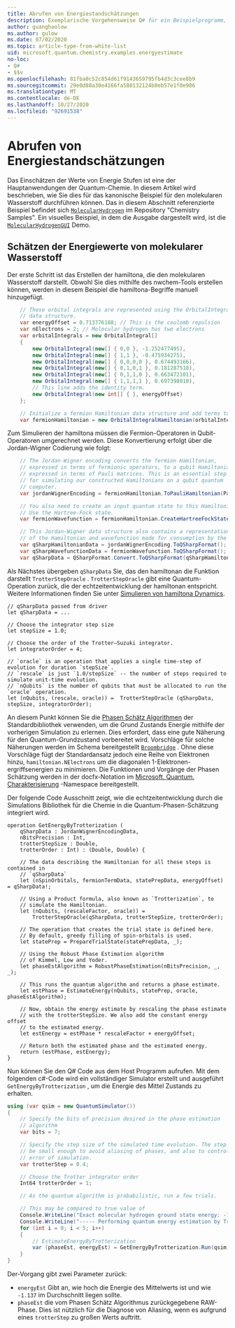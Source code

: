 ```yaml
---
title: Abrufen von Energiestandschätzungen
description: Exemplarische Vorgehensweise Q# für ein Beispielprogramm, mit dem die Energiepegel Werte von molekularen Wasserstoff geschätzt werden.
author: guanghaolow
ms.author: gulow
ms.date: 07/02/2020
ms.topic: article-type-from-white-list
uid: microsoft.quantum.chemistry.examples.energyestimate
no-loc:
- Q#
- $$v
ms.openlocfilehash: 81fba0c52c854d61f9143659795fb4d3c3cee8b9
ms.sourcegitcommit: 29e0d88a30e4166fa580132124b0eb57e1f0e986
ms.translationtype: MT
ms.contentlocale: de-DE
ms.lasthandoff: 10/27/2020
ms.locfileid: "92691538"
---
```

# <a name="obtaining-energy-level-estimates"></a>Abrufen von Energiestandschätzungen
Das Einschätzen der Werte von Energie Stufen ist eine der Hauptanwendungen der Quantum-Chemie. In diesem Artikel wird beschrieben, wie Sie dies für das kanonische Beispiel für den molekularen Wasserstoff durchführen können. Das in diesem Abschnitt referenzierte Beispiel befindet sich [`MolecularHydrogen`](https://github.com/microsoft/Quantum/tree/main/samples/chemistry/MolecularHydrogen) im Repository "Chemistry Samples". Ein visuelles Beispiel, in dem die Ausgabe dargestellt wird, ist die [`MolecularHydrogenGUI`](https://github.com/microsoft/Quantum/tree/main/samples/chemistry/MolecularHydrogenGUI) Demo.

## <a name="estimating-the-energy-values-of-molecular-hydrogen"></a>Schätzen der Energiewerte von molekularer Wasserstoff

Der erste Schritt ist das Erstellen der hamiltona, die den molekularen Wasserstoff darstellt. Obwohl Sie dies mithilfe des nwchem-Tools erstellen können, werden in diesem Beispiel die hamiltona-Begriffe manuell hinzugefügt.

```csharp
    // These orbital integrals are represented using the OrbitalIntegral
    // data structure.
    var energyOffset = 0.713776188; // This is the coulomb repulsion
    var nElectrons = 2; // Molecular hydrogen has two electrons
    var orbitalIntegrals = new OrbitalIntegral[]
    {
        new OrbitalIntegral(new[] { 0,0 }, -1.252477495),
        new OrbitalIntegral(new[] { 1,1 }, -0.475934275),
        new OrbitalIntegral(new[] { 0,0,0,0 }, 0.674493166),
        new OrbitalIntegral(new[] { 0,1,0,1 }, 0.181287518),
        new OrbitalIntegral(new[] { 0,1,1,0 }, 0.663472101),
        new OrbitalIntegral(new[] { 1,1,1,1 }, 0.697398010),
        // This line adds the identity term.
        new OrbitalIntegral(new int[] { }, energyOffset)
    };

    // Initialize a fermion Hamiltonian data structure and add terms to it.
    var fermionHamiltonian = new OrbitalIntegralHamiltonian(orbitalIntegrals).ToFermionHamiltonian();
```

Zum Simulieren der hamiltona müssen die Fermion-Operatoren in Qubit-Operatoren umgerechnet werden. Diese Konvertierung erfolgt über die Jordan-Wigner Codierung wie folgt:

```csharp
    // The Jordan-Wigner encoding converts the fermion Hamiltonian, 
    // expressed in terms of fermionic operators, to a qubit Hamiltonian,
    // expressed in terms of Pauli matrices. This is an essential step
    // for simulating our constructed Hamiltonians on a qubit quantum
    // computer.
    var jordanWignerEncoding = fermionHamiltonian.ToPauliHamiltonian(Pauli.QubitEncoding.JordanWigner);

    // You also need to create an input quantum state to this Hamiltonian.
    // Use the Hartree-Fock state.
    var fermionWavefunction = fermionHamiltonian.CreateHartreeFockState(nElectrons);

    // This Jordan-Wigner data structure also contains a representation 
    // of the Hamiltonian and wavefunction made for consumption by the Q# operations.
    var qSharpHamiltonianData = jordanWignerEncoding.ToQSharpFormat();
    var qSharpWavefunctionData = fermionWavefunction.ToQSharpFormat();
    var qSharpData = QSharpFormat.Convert.ToQSharpFormat(qSharpHamiltonianData, qSharpWavefunctionData);
```

Als Nächstes übergeben `qSharpData` Sie, das den hamiltonan die Funktion darstellt `TrotterStepOracle` . `TrotterStepOracle` gibt eine Quantum-Operation zurück, die der echtzeitentwicklung der hamiltonan entspricht. Weitere Informationen finden Sie unter [Simulieren von hamiltona Dynamics](xref:microsoft.quantum.chemistry.concepts.simulationalgorithms).

```qsharp
// qSharpData passed from driver
let qSharpData = ... 

// Choose the integrator step size
let stepSize = 1.0;

// Choose the order of the Trotter—Suzuki integrator.
let integratorOrder = 4;

// `oracle` is an operation that applies a single time-step of evolution for duration `stepSize`.
// `rescale` is just `1.0/stepSize` -- the number of steps required to simulate unit-time evolution.
// `nQubits` is the number of qubits that must be allocated to run the `oracle` operation.
let (nQubits, (rescale, oracle)) =  TrotterStepOracle (qSharpData, stepSize, integratorOrder);
```

An diesem Punkt können Sie die [Phasen Schätz Algorithmen](xref:microsoft.quantum.libraries.characterization) der Standardbibliothek verwenden, um die Grund Zustands Energie mithilfe der vorherigen Simulation zu erlernen. Dies erfordert, dass eine gute Näherung für den Quantum-Grundzustand vorbereitet wird. Vorschläge für solche Näherungen werden im Schema bereitgestellt [`Broombridge`](xref:microsoft.quantum.libraries.chemistry.schema.broombridge) . Ohne diese Vorschläge fügt der Standardansatz jedoch eine Reihe von Elektronen hinzu, `hamiltonian.NElectrons` um die diagonalen 1-Elektronen-ergriffsenergien zu minimieren. Die Funktionen und Vorgänge der Phasen Schätzung werden in der docfx-Notation im [Microsoft. Quantum. Charakterisierung](xref:Microsoft.Quantum.Characterization) -Namespace bereitgestellt.

Der folgende Code Ausschnitt zeigt, wie die echtzeitentwicklung durch die Simulations Bibliothek für die Chemie in die Quantum-Phasen-Schätzung integriert wird.

```qsharp
operation GetEnergyByTrotterization (
    qSharpData : JordanWignerEncodingData, 
    nBitsPrecision : Int, 
    trotterStepSize : Double, 
    trotterOrder : Int) : (Double, Double) {
    
    // The data describing the Hamiltonian for all these steps is contained in
    // `qSharpData`
    let (nSpinOrbitals, fermionTermData, statePrepData, energyOffset) = qSharpData!;
    
    // Using a Product formula, also known as `Trotterization`, to
    // simulate the Hamiltonian.
    let (nQubits, (rescaleFactor, oracle)) = 
        TrotterStepOracle(qSharpData, trotterStepSize, trotterOrder);
    
    // The operation that creates the trial state is defined here.
    // By default, greedy filling of spin-orbitals is used.
    let statePrep = PrepareTrialState(statePrepData, _);
    
    // Using the Robust Phase Estimation algorithm
    // of Kimmel, Low and Yoder.
    let phaseEstAlgorithm = RobustPhaseEstimation(nBitsPrecision, _, _);
    
    // This runs the quantum algorithm and returns a phase estimate.
    let estPhase = EstimateEnergy(nQubits, statePrep, oracle, phaseEstAlgorithm);
    
    // Now, obtain the energy estimate by rescaling the phase estimate
    // with the trotterStepSize. We also add the constant energy offset
    // to the estimated energy.
    let estEnergy = estPhase * rescaleFactor + energyOffset;
    
    // Return both the estimated phase and the estimated energy.
    return (estPhase, estEnergy);
}
```

Nun können Sie den Q# Code aus dem Host Programm aufrufen. Mit dem folgenden c#-Code wird ein vollständiger Simulator erstellt und ausgeführt `GetEnergyByTrotterization` , um die Energie des Mittel Zustands zu erhalten.

```csharp
using (var qsim = new QuantumSimulator())
{
    // Specify the bits of precision desired in the phase estimation 
    // algorithm
    var bits = 7;

    // Specify the step size of the simulated time evolution. The step size needs to
    // be small enough to avoid aliasing of phases, and also to control the
    // error of simulation.
    var trotterStep = 0.4;

    // Choose the Trotter integrator order
    Int64 trotterOrder = 1;

    // As the quantum algorithm is probabilistic, run a few trials.

    // This may be compared to true value of
    Console.WriteLine("Exact molecular hydrogen ground state energy: -1.137260278.\n");
    Console.WriteLine("----- Performing quantum energy estimation by Trotter simulation algorithm");
    for (int i = 0; i < 5; i++)
    {
        // EstimateEnergyByTrotterization
        var (phaseEst, energyEst) = GetEnergyByTrotterization.Run(qsim, qSharpData, bits, trotterStep, trotterOrder).Result;
    }
}
```

Der-Vorgang gibt zwei Parameter zurück: 

- `energyEst` Gibt an, wie hoch die Energie des Mittelwerts ist und wie `-1.137` im Durchschnitt liegen sollte. 
- `phaseEst` die vom Phasen Schätz Algorithmus zurückgegebene RAW-Phase. Dies ist nützlich für die Diagnose von Aliasing, wenn es aufgrund eines `trotterStep` zu großen Werts auftritt.
